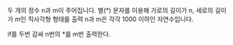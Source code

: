 두 개의 정수 n과 m이 주어집니다.
별(*) 문자를 이용해 가로의 길이가 n, 세로의 길이가 m인 직사각형 형태를 출력
n과 m은 각각 1000 이하인 자연수입니다.

if를 두번 감싸 n번의 *를 m번 출력한다.
